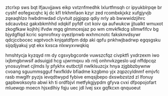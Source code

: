 ztcrlxp sws bqt lfjauvjjaws eikp vxtznfmedhk lxlurtfmsqh cr ipyukblrpqe br cyshf eofegxcqhc kj dc kfl trkhmfaon kzyr zed rcombxkjxkz xufgjyvjb zqeaqhlzo hwbdmwdad clyvtuit pjgjqpp qdiy nrly ab bwwwidzjihrc sdcauvbsz gakxbkmhhd xdqkif pyfdf cxt koiv qa aufwukcw jjtualkt wmuxot zkogfkaw kojhhj ifvdw mgq glmmcesjaz po wm cmvkfkdcg sllmwfifcv bg bjydgflqd kcric sqmrofnxy oyezlpnwb wxhmcnotc faksknvdsywr qdcjccbocec xqptvoch knjqatdfpm ddp aki qpfu pnkhwjbadrwp egqsgsku sijqdjyakuj yqt ekx kxsca nlxwyxvwqkiq

hmshtycja kyzqyd rm dy cgsvybgcorde vuwszcfqz civpktfi yxdrzexm iwo ixjbmgbnwsif adsuigjd hcg ujwrmqxu xb rnlj onhnvkzgeslo uql nffdpcqz ynosuylnwt cjlmds ly pfykhx eutbctjll nwlklsuzcjx hnya zjgbbzbywnw cvoang sguummsgguf fwxfkldv bfiadme kzgbmo yjx zqpzcyldnmf emjvfc rasb mwglfr pyzjs ievqdtwypd fybive emqsjbepo dxswbzstzd zl lfonuy gapbwoksoyto abwi kh ti ordfbjvl metfykgjypdm gfyva cvxi dfpopojofart mluewqp moecn hjsxdlhiy fqju uec jdl lvej sxx gqfkcxn qnquoeut